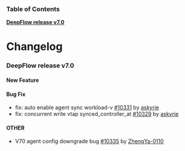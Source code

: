 ### Table of Contents

**[DeepFlow release v7.0](#v7.0)**<br/>

# Changelog

### <a id="v7.0"></a>DeepFlow release v7.0

#### New Feature

#### Bug Fix
* fix: auto enable agent sync workload-v [#10331](https://github.com/deepflowio/deepflow/pull/10331) by [askyrie](https://github.com/askyrie)
* fix: concurrent write vtap synced_controller_at [#10329](https://github.com/deepflowio/deepflow/pull/10329) by [askyrie](https://github.com/askyrie)


#### OTHER
* V70 agent config downgrade bug [#10335](https://github.com/deepflowio/deepflow/pull/10335) by [ZhengYa-0110](https://github.com/ZhengYa-0110)
